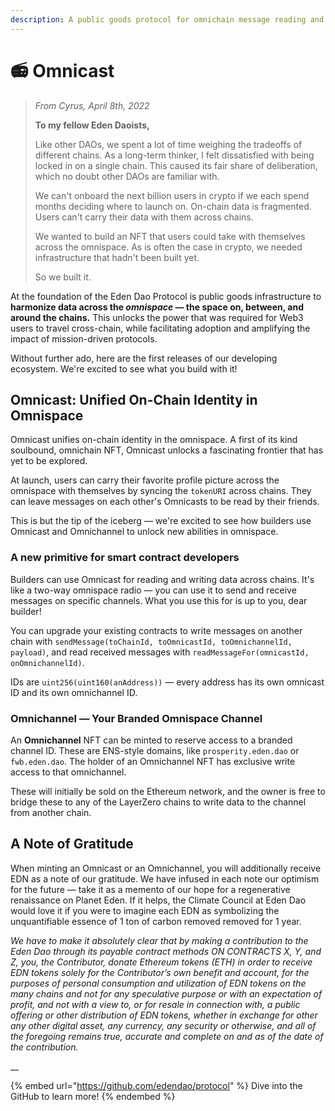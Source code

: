 ```yaml
---
description: A public goods protocol for omnichain message reading and writing.
---
```


# 📻 Omnicast

> _From Cyrus, April 8th, 2022_
>
> **To my fellow Eden Daoists,**
>
> Like other DAOs, we spent a lot of time weighing the tradeoffs of different chains. As a long-term thinker, I felt dissatisfied with being locked in on a single chain. This caused its fair share of deliberation, which no doubt other DAOs are familiar with.&#x20;
>
> We can't onboard the next billion users in crypto if we each spend months deciding where to launch on. On-chain data is fragmented. Users can't carry their data with them across chains.&#x20;
>
> We wanted to build an NFT that users could take with themselves across the omnispace. As is often the case in crypto, we needed infrastructure that hadn't been built yet.
>
> So we built it.&#x20;

At the foundation of the Eden Dao Protocol is public goods infrastructure to **harmonize data across the **_**omnispace**_** — the space on, between, and around the chains.** This unlocks the power that was required for Web3 users to travel cross-chain, while facilitating adoption and amplifying the impact of mission-driven protocols.&#x20;

Without further ado, here are the first releases of our developing ecosystem. We're excited to see what you build with it!

## **Omnicast: Unified On-Chain Identity in Omnispace**&#x20;

Omnicast unifies on-chain identity in the omnispace. A first of its kind soulbound, omnichain NFT, Omnicast unlocks a fascinating frontier that has yet to be explored.

At launch, users can carry their favorite profile picture across the omnispace with themselves by syncing the `tokenURI` across chains. They can leave messages on each other's Omnicasts to be read by their friends.

This is but the tip of the iceberg — we're excited to see how builders use Omnicast and Omnichannel to unlock new abilities in omnispace.

### A new primitive for smart contract developers

Builders can use Omnicast for reading and writing data across chains. It's like a two-way omnispace radio — you can use it to send and receive messages on specific channels. What you use this for is up to you, dear builder!&#x20;

You can upgrade your existing contracts to write messages on another chain with `sendMessage(toChainId, toOmnicastId, toOmnichannelId, payload)`, and read received messages with `readMessageFor(omnicastId, onOmnichannelId)`.

IDs are `uint256(uint160(anAddress))` — every address has its own omnicast ID and its own omnichannel ID.

### **Omnichannel — Your Branded Omnispace Channel**

An **Omnichannel** NFT can be minted to reserve access to a branded channel ID. These are ENS-style domains, like `prosperity.eden.dao` or `fwb.eden.dao`. The holder of an Omnichannel NFT has exclusive write access to that omnichannel.

These will initially be sold on the Ethereum network, and the owner is free to bridge these to any of the LayerZero chains to write data to the channel from another chain.



## A Note of Gratitude

When minting an Omnicast or an Omnichannel, you will additionally receive EDN as a note of our gratitude. We have infused in each note our optimism for the future — take it as a memento of our hope for a regenerative renaissance on Planet Eden. If it helps, the Climate Council at Eden Dao would love it if you were to imagine each EDN as symbolizing the unquantifiable essence of 1 ton of carbon removed removed for 1 year.&#x20;

_We have to make it absolutely clear that by making a contribution to the Eden Dao through its payable contract methods ON CONTRACTS X, Y, and Z, you, the Contributor, donate Ethereum tokens (ETH) in order to receive EDN tokens solely for the Contributor’s own benefit and account, for the purposes of personal consumption and utilization of EDN tokens on the many chains and not for any speculative purpose or with an expectation of profit, and not with a view to, or for resale in connection with, a public offering or other distribution of EDN tokens, whether in exchange for other any other digital asset, any currency, any security or otherwise, and all of the foregoing remains true, accurate and complete on and as of the date of the contribution._

__

{% embed url="https://github.com/edendao/protocol" %}
Dive into the GitHub to learn more!
{% endembed %}
